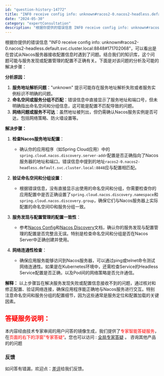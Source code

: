 ```yaml
---
id: "question-history-14772"
title: "INF0 receive config info: unknown#racos2-0.nacos2-headless.default.svc.cluster.local:8848#171702068 sca(spring-cloud-alibaba)"
date: "2024-05-30"
category: "expertConsultation"
description: "根据你提供的错误信息 INF0 receive config info: unknown#racos2-0.nacos2-headless.default.svc.cluster.local:8848#171702068，可以看出是在尝试从Nacos服务器接收配置信息时遇到了问题。结合我们的知识库，"
---
```


根据你提供的错误信息 "INF0 receive config info: unknown#racos2-0.nacos2-headless.default.svc.cluster.local:8848#171702068"，可以看出是在尝试从Nacos服务器接收配置信息时遇到了问题。结合我们的知识库，这个问题可能与服务发现或配置管理的配置不正确有关。下面是对该问题的分析及可能的解决步骤：

**分析原因：**
1. **服务地址解析问题**："unknown" 提示可能存在服务地址解析失败或者服务实例标识不明确的问题。
2. **命名空间或服务分组不匹配**：错误信息中直接显示了服务地址和端口号，但未明确指出命名空间和分组信息，这可能是配置不匹配导致的问题。
3. **网络问题或服务不可达**：虽然地址被列出，但仍需确认Nacos服务实例是否可达，包括网络策略、防火墙设置等。

**解决步骤：**

1. **检查Nacos服务地址配置**：
   - 确认你的应用程序（如Spring Cloud应用）中的`spring.cloud.nacos.discovery.server-addr`配置是否正确指向了Nacos服务器的地址和端口。错误信息中提到的地址`racos2-0.nacos2-headless.default.svc.cluster.local:8848`应与配置相匹配。
   
2. **验证命名空间和分组设置**：
   - 根据错误信息，没有直接显示出使用的命名空间和分组，你需要检查你的应用配置中是否正确设置了`spring.cloud.nacos.discovery.namespace`和`spring.cloud.nacos.discovery.group`，确保它们与Nacos服务器上实际配置的命名空间ID和服务分组一致。
   
3. **服务发现与配置管理的配置一致性**：
   - 参考[Nacos Config](https://github.com/spring-cloud-incubator/spring-cloud-alibaba/wiki/Nacos-config)和[Nacos Discovery](https://github.com/spring-cloud-incubator/spring-cloud-alibaba/wiki/Nacos-discovery)文档，确认你的服务发现与配置管理的配置是否完整且无误。特别是检查命名空间和分组是否在Nacos Server中正确创建并使用。

4. **网络连通性检查**：
   - 确保应用服务能够访问到Nacos服务器，可以通过ping或telnet命令测试网络连通性。如果是在Kubernetes环境中，还需检查Service的Headless Service配置是否正确，以及Pod间的网络策略是否允许通信。

**解释：**
以上步骤旨在解决服务发现失败或配置信息接收不到的问题，通过核对和修正配置、验证网络连接，确保应用程序能正确地与Nacos服务进行交互。特别注意命名空间和服务分组的配置细节，因为这些通常是服务定位和配置加载的关键因素。
## <font color="#FF0000">答疑服务说明：</font> 

本内容经由技术专家审阅的用户问答的镜像生成，我们提供了<font color="#FF0000">专家智能答疑服务</font>，在<font color="#FF0000">页面的右下的浮窗”专家答疑“</font>。您也可以访问 : [全局专家答疑](https://opensource.alibaba.com/chatBot) 。 咨询其他产品的的问题

### 反馈
如问答有错漏，欢迎点：[差评](https://ai.nacos.io/user/feedbackByEnhancerGradePOJOID?enhancerGradePOJOId=14796)给我们反馈。
